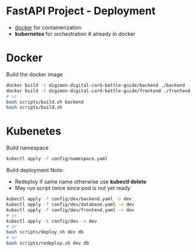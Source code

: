 # FastAPI Project - Deployment

- [docker](https://www.docker.com/) for containerization
- **kubernetes** for orchestration # already in docker

# Docker

Build the docker image

```bash
docker build -t digimon-digital-card-battle-guide/backend ./backend
docker build -t digimon-digital-card-battle-guide/frontend ./frontend
# or
bash scripts/build.sh backend
bash scripts/build.sh
```

# Kubenetes

Build namespace
```bash
kubectl apply -f config/namespace.yaml
```

Build deployment
Note: 
- Redeploy if same name otherwise use **kubectl delete**
- May run script twice since pod is not yet ready 

```bash
kubectl apply -f config/dev/backend.yaml -n dev
kubectl apply -f config/dev/database.yaml -n dev
kubectl apply -f config/dev/frontend.yaml -n dev
# or
kubectl apply -k config/dev -n dev
# or
bash scripts/deploy.sh dev db
# or
bash scripts/redeploy.sh dev db
```
